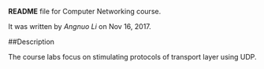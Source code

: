 **README** file for Computer Networking course.

It was written by *Angnuo Li* on Nov 16, 2017.

##Description

The course labs focus on stimulating protocols of transport layer using UDP.